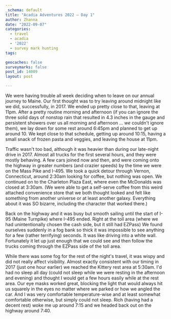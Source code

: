 ```yaml
---
_schema: default
title: "Acadia Adventures 2022 – Day 1"
author: Zhanna
date: "2022-09-07"
categories: 
  - travel
  - acadia
  - '2022'
  - survey mark hunting
tags:

geocaches: false
surveymarks: false
post_id: 14009
layout: post

---
```


We were having trouble all week deciding when to leave on our annual journey to Maine. Our first thought was to try leaving around midnight like we did, successfully, in 2017. We ended up pretty close to that, leaving at 11pm. After a pretty routine morning and afternoon (if you can ignore the three solid days of nonstop rain that resulted in 4.3 inches in the gauge and persistent showers over us all morning and afternoon ... *we* couldn't ignore them), we lay down for some rest around 6:45pm and planned to get up around 10. We kept close to that schedule, getting up around 10:15, having a small snack of frozen pasta and veggies, and leaving the house at 11pm. 

Traffic wasn't too bad, although it was heavier than during our late-night drive in 2017. Almost all trucks for the first several hours, and they were mostly behaving. A few cars joined now and then, and were coming onto the highway in greater numbers (and crazier speeds) by the time we were on the Mass Pike and I-495. We took a quick detour through Vernon, Connecticut, around 2:30am looking for coffee, but nothing was open. We continued on to the Charleton Plaza East, where even the McDonalds was closed at 3:30am. (We were able to get a self-serve coffee from this weird attached convenience store that we both thought looked and felt like something from another universe or at least another galaxy. Everything about it was SO bizarre, including the character that worked there.) 

Back on the highway and it was busy but smooth sailing until the start of I-95 (Maine Turnpike) where I-495 ended. Right at the toll area (where we had unintentionally chosen the cash side, but it still had EZPass) We found ourselves suddenly in a fog bank so thick it was impossible to see anything for a few (rather terrifying) seconds. It was like driving into a white wall. Fortunately it let up just enough that we could see and then follow the trucks coming through the EZPass side of the toll area. 

While there was some fog for the rest of the night's travel, it was wispy and did not really affect visibility. Almost exactly consistent with our timing in 2017 (just one hour earlier) we reached the Kittery rest area at 5:30am. I'd had no sleep all day (could not sleep while we were resting in the afternoon and evening) and thought I would get a few hours easily while at the rest area. Our eye masks worked great, blocking the light that would always hit us squarely in the eyes no matter where we parked or how we angled the car. And I was very comfortable temperature-wise and at least somewhat comfortable otherwise, but simply could not sleep. Rich (having had a decent rest) woke me up around 7:15 and we headed back out on the highway around 7:40. 
